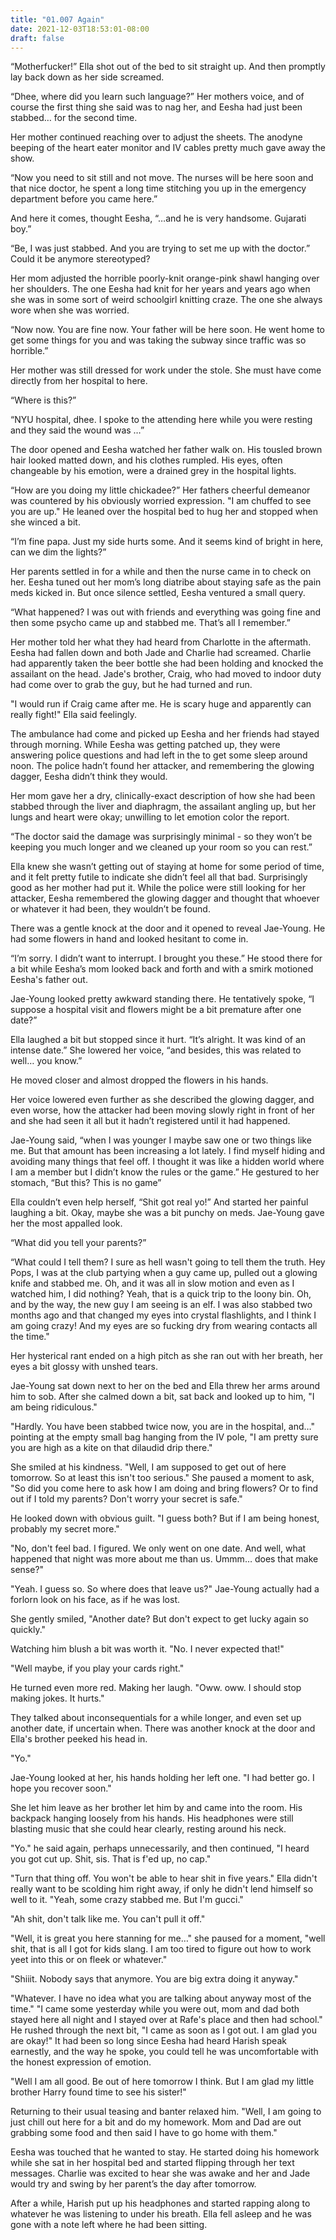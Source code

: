 ```yaml
---
title: "01.007 Again"
date: 2021-12-03T18:53:01-08:00
draft: false
---
```

“Motherfucker!” Ella shot out of the bed to sit straight up. And then promptly lay back down as her side screamed. 

“<span class="foreign-language" lang="pa" title="Daughter" style>Dhee</span>, where did you learn such language?” Her mothers voice, and of course the first thing she said was to nag her, and Eesha had just been stabbed… for the second time. 

Her mother continued reaching over to adjust the sheets.  The anodyne beeping of the heart eater monitor and IV cables pretty much gave away the show. 

“Now you need to sit still and not move. The nurses will be here soon and that nice doctor, he spent a long time stitching you up in the emergency department before you came here.”

And here it comes, thought Eesha, “…and he is very handsome. Gujarati boy.”

“<span class="foreign-language" lang="pa" title="Mom">Be</span>, I was just stabbed. And you are trying to set me up with the doctor.” Could it be anymore stereotyped?

Her mom adjusted the horrible poorly-knit orange-pink shawl hanging over her shoulders. The one Eesha had knit for her years and years ago when she was in some sort of weird schoolgirl knitting craze. The one she always wore when she was worried. 

“Now now. You are fine now. Your father will be here soon. He went home to get some things for you and was taking the subway since traffic was so horrible.”

Her mother was still dressed for work under the stole. She must have come directly from her hospital to here. 

“Where is this?” 

“NYU hospital, <span class="foreign-language" lang="pa" title="Daughter" style>dhee</span>. I spoke to the attending here while you were resting and they said the wound was …”

The door opened and Eesha watched her father walk on. His tousled brown hair looked matted down, and his clothes rumpled. His eyes, often changeable by his emotion, were a drained grey in the hospital lights.

“How are you doing my little chickadee?” Her fathers cheerful demeanor was countered by his obviously worried expression. "I am chuffed to see you are up." He leaned over the hospital bed to hug her and stopped when she winced a bit.

“I’m fine papa. Just my side hurts some. And it seems kind of bright in here, can we dim the lights?” 

Her parents settled in for a while and then the nurse came in to check on her. Eesha tuned out her mom’s long diatribe about staying safe as the pain meds kicked in. But once silence settled, Eesha ventured a small query.

 “What happened? I was out with friends and everything was going fine and then some psycho came up and stabbed me. That’s all I remember.”

Her mother told her what they had heard from Charlotte in the aftermath. Eesha had fallen down and both Jade and Charlie had screamed. Charlie had apparently taken the beer bottle she had been holding and knocked the assailant on the head. Jade's brother, Craig, who had moved to indoor duty had come over to grab the guy, but he had turned and run.

"I would run if Craig came after me. He is scary huge and apparently can really fight!" Ella said feelingly. 

The ambulance had come and picked up Eesha and her friends had stayed through morning.  While Eesha was getting patched up, they were answering police questions and had left in the to get some sleep around noon. The police hadn’t found her attacker, and remembering the glowing dagger, Eesha didn’t think they would.

Her mom gave her a dry, clinically-exact description of how she had been stabbed through the liver and diaphragm, the assailant angling up, but her lungs and heart were okay; unwilling to let emotion color the report.

“The doctor said the damage was surprisingly minimal - so they won’t be keeping you much longer and we cleaned up your room so you can rest.”

Ella knew she wasn’t getting out of staying at home for some period of time, and it felt pretty futile to indicate she didn’t feel all that bad. Surprisingly good as her mother had put it. While the police were still looking for her attacker, Eesha remembered the glowing dagger and thought that whoever or whatever it had been, they wouldn’t be found. 

There was a gentle knock at the door and it opened to reveal Jae-Young. He had some flowers in hand and looked hesitant to come in. 

“I’m sorry.  I didn’t want to interrupt.  I brought you these.” He stood there for a bit while Eesha’s mom looked back and forth and with a smirk motioned Eesha's father out. 

Jae-Young looked pretty awkward standing there. He tentatively spoke, “I suppose a hospital visit and flowers might be a bit premature after one date?”

Ella laughed a bit but stopped since it hurt. “It’s alright. It was kind of an intense date.” She lowered her voice, “and besides, this was related to well… you know.”

He moved closer and almost dropped the flowers in his hands. 

Her voice lowered even further as she described the glowing dagger, and even worse, how the attacker had been moving slowly right in front of her and she had seen it all but it hadn’t registered until it had happened. 

Jae-Young said, “when I was younger I maybe saw one or two things like me.  But that amount has been increasing a lot lately.  I find myself hiding and avoiding many things that feel off. I thought it was like a hidden world where I am a member but I didn’t know the rules or the game.” He gestured to her stomach, “But this? This is no game”

Ella  couldn’t even help herself, “Shit got real yo!” And started her painful laughing a bit. Okay, maybe she was a bit punchy on meds. Jae-Young gave her the most appalled look.

“What did you tell your parents?”

“What could I tell them? I sure as hell wasn't going to tell them the truth. Hey Pops, I was at the club partying when a guy came up, pulled out a glowing knife  and stabbed me. Oh, and it was all in slow motion and even as I watched him, I did nothing? Yeah, that is a quick trip to the loony bin. Oh, and by the way, the new guy I am seeing is an elf. I was also stabbed two months ago and that changed my eyes into crystal flashlights, and I think I am going crazy! And my eyes are so fucking dry from wearing contacts all the time."

Her hysterical rant ended on a high pitch as she ran out with her breath, her eyes a bit glossy with unshed tears.

Jae-Young sat down next to her on the bed and Ella threw her arms around him to sob. After she calmed down a bit, sat back and looked up to him, "I am being ridiculous."

"Hardly. You have been stabbed twice now, you are in the hospital, and…" pointing at the empty small bag hanging from the IV pole, "I am pretty sure you are high as a kite on that dilaudid drip there."

She smiled at his kindness. "Well, I am supposed to get out of here tomorrow. So at least this isn't too serious." She paused a moment to ask, "So did you come here to ask how I am doing and bring flowers? Or to find out if I told my parents? Don't worry your secret is safe."

He looked down with obvious guilt. "I guess both? But if I am being honest, probably my secret more."

"No, don't feel bad. I figured. We only went on one date. And well, what happened that night was more about me than us. Ummm… does that make sense?"

"Yeah. I guess so. So where does that leave us?" Jae-Young actually had a forlorn look on his face, as if he was lost.

She gently smiled, "Another date? But don't expect to get lucky again so quickly."

Watching him blush a bit was worth it. "No. I never expected that!"

"Well maybe, if you play your cards right."

He turned even more red. Making her laugh. "Oww. oww. I should stop making jokes. It hurts."

They talked about inconsequentials for a while longer, and even set up another date, if uncertain when. There was another knock at the door and Ella's brother peeked his head in.

"Yo."

Jae-Young looked at her, his hands holding her left one. "I had better go. I hope you recover soon."

She let him leave as her brother let him by and came into the room. His backpack hanging loosely from his hands. His headphones were still blasting music that she could hear clearly, resting around his neck.

"Yo." he said again, perhaps unnecessarily, and then continued, "I heard you got cut up. Shit, sis. That is f'ed up, no cap."

"Turn that thing off. You won't be able to hear shit in five years." Ella didn't really want to be scolding him right away, if only he didn't lend himself so well to it. "Yeah, some crazy stabbed me. But I'm gucci."

"Ah shit, don't talk like me. You can't pull it off." 

"Well, it is great you here stanning for me…" she paused for a moment, "well shit, that is all I got for kids slang. I am too tired to figure out how to work yeet into this or on fleek or whatever."

"Shiiit. Nobody says that anymore. You are big extra doing it anyway."

"Whatever. I have no idea what you are talking about anyway most of the time."
"I came some yesterday while you were out, mom and dad both stayed here all night and I stayed over at Rafe's place and then had school." He rushed through the next bit, "I came as soon as I got out. I am glad you are okay!" It had been so long since Eesha had heard Harish speak earnestly, and the way he spoke, you could tell he was uncomfortable with the honest expression of emotion.

"Well I am all good. Be out of here tomorrow I think. But I am glad my little brother Harry found time to see his sister!"

Returning to their usual teasing and banter relaxed him. "Well, I am going to just chill out here for a bit and do my homework. Mom and Dad are out grabbing some food and then said I have to go home with them."

Eesha was touched that he wanted to stay. He started doing his homework while she sat in her hospital bed and started flipping through her text messages. Charlie was excited to hear she was awake and her and Jade would try and swing by her parent’s the day after tomorrow. 

After a while, Harish put up his headphones and started rapping along to whatever he was listening to under his breath. Ella fell asleep and he was gone with a note left where he had been sitting. 


